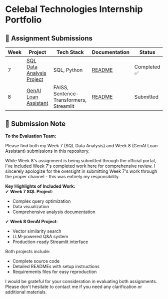 # Celebal Technologies Internship Portfolio

## 📂 Assignment Submissions
| Week | Project | Tech Stack | Documentation | Status |
|------|---------|------------|---------------|--------|
| 7 | [SQL Data Analysis Project](Week7_SQL_Data_Analysis/) | SQL, Python | [README](Week7_SQL_Data_Analysis/README.md) | Completed ✅ |
| 8 | [GenAI Loan Assistant](Week8_Celebal_Gen_AI/) | FAISS, Sentence-Transformers, Streamlit | [README](Week8_Celebal_Gen_AI/README.md) | Submitted |

## 📝 Submission Note

**To the Evaluation Team:**  

Please find both my Week 7 (SQL Data Analysis) and Week 8 (GenAI Loan Assistant) submissions in this repository.  

While Week 8's assignment is being submitted through the official portal, I've included Week 7's completed work here for comprehensive review. I sincerely apologize for the oversight in submitting Week 7's work through the proper channel - this was entirely my responsibility.  

**Key Highlights of Included Work:**  
✔ **Week 7 SQL Project**:  
   - Complex query optimization  
   - Data visualization  
   - Comprehensive analysis documentation  

✔ **Week 8 GenAI Project**:  
   - Vector similarity search  
   - LLM-powered Q&A system  
   - Production-ready Streamlit interface  

Both projects include:  
- Complete source code  
- Detailed READMEs with setup instructions  
- Requirements files for easy reproduction  

I would be grateful for your consideration in evaluating both assignments. Please don't hesitate to contact me if you need any clarification or additional materials.

